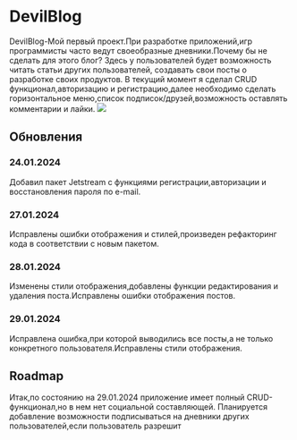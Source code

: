 <h1>DevilBlog</h1>
<p>DevilBlog-Мой первый проект.При разработке приложений,игр программисты часто ведут своеобразные дневники.Почему бы не сделать для этого
блог?
Здесь у пользователей будет возможность читать статьи других пользователей, создавать свои посты о разработке своих продуктов.
В текущий момент я сделал CRUD функционал,авторизацию и регистрацию,далее необходимо сделать горизонтальное меню,список подписок/друзей,возможность оставлять комментарии и лайки.
    <img src="https://github.com/Nixonnes/DevilBlog/assets/62841522/572f248f-b412-40b5-9ad0-161faef34e1a">




</p>
<h2>Обновления</h2>
<h3>24.01.2024</h3>
Добавил пакет Jetstream с функциями регистрации,авторизации и восстановления пароля по e-mail.
<h3>27.01.2024</h3>
    Исправлены ошибки отображения и стилей,произведен рефакторинг кода в соответствии с новым пакетом.
<h3> 28.01.2024</h3>
    Изменены стили отображения,добавлены функции редактирования и удаления поста.Исправлены ошибки отображения постов.
<h3> 29.01.2024 </h3>
    Исправлена ошибка,при которой выводились все посты,а не только конкретного пользователя.Исправлены стили отображения.
<h2>Roadmap</h2>
Итак,по состоянию на 29.01.2024 приложение имеет полный CRUD-функционал,но в нем нет социальной составляющей.
Планируется добавление возможности подписываться на дневники других пользователей,если пользователь разрешит
